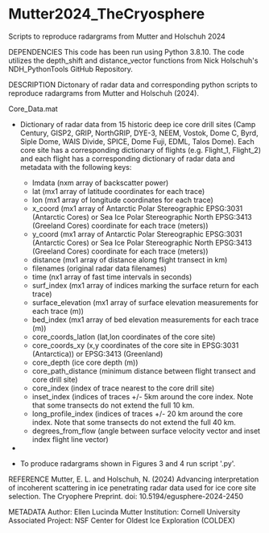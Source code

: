 # Mutter2024_TheCryosphere
Scripts to reproduce radargrams from Mutter and Holschuh 2024 

DEPENDENCIES
This code has been run using Python 3.8.10. The code utilizes the depth_shift and distance_vector functions from Nick Holschuh's NDH_PythonTools GitHub Repository. 

DESCRIPTION
Dictonary of radar data and corresponding python scripts to reproduce radargrams from Mutter and Holschuh (2024).

Core_Data.mat
  - Dictionary of radar data from 15 historic deep ice core drill sites (Camp Century, GISP2, GRIP, NorthGRIP, DYE-3, NEEM, Vostok, Dome C, Byrd, Siple Dome, WAIS Divide, SPICE, Dome Fuji, EDML, Talos Dome). Each core site has a corresponding dictionary of flights (e.g. Flight_1, Flight_2) and each flight has a corresponding dictionary of radar data and metadata with the following keys:
      - Imdata (nxm array of backscatter power)
      - lat (mx1 array of latitude coordinates for each trace)
      - lon (mx1 array of longitude coordinates for each trace)
      - x_coord (mx1 array of Antarctic Polar Stereographic EPSG:3031 (Antarctic Cores) or Sea Ice Polar Stereographic North EPSG:3413 (Greeland Cores) coordinate for each trace (meters))
      - y_coord (mx1 array of Antarctic Polar Stereographic EPSG:3031 (Antarctic Cores) or Sea Ice Polar Stereographic North EPSG:3413 (Greeland Cores) coordinate for each trace (meters))
      - distance (mx1 array of distance along flight transect in km)
      - filenames (original radar data filenames)
      - time (nx1 array of fast time intervals in seconds)
      - surf_index (mx1 array of indices marking the surface return for each trace)
      - surface_elevation (mx1 array of surface elevation measurements for each trace (m))
      - bed_index (mx1 array of bed elevation measurements for each trace (m))
      - core_coords_latlon (lat,lon coordinates of the core site)
      - core_coords_xy (x,y coordinates of the core site in EPSG:3031 (Antarctica)) or EPSG:3413 (Greenland)
      - core_depth (ice core depth (m))
      - core_path_distance (minimum distance between flight transect and core drill site)
      - core_index (index of trace nearest to the core drill site) 
      - inset_index (indices of traces +/- 5km around the core index. Note that some transects do not extend the full 10 km. 
      - long_profile_index (indices of traces +/- 20 km around the core index. Note that some transects do not extend the full 40 km. 
      - degrees_from_flow (angle between surface velocity vector and inset index flight line vector) 

  - 

- To produce radargrams shown in Figures 3 and 4 run script '.py'. 

REFERENCE
Mutter, E. L. and Holschuh, N. (2024) Advancing interpretation of incoherent scattering in ice penetrating radar data used for ice core site selection. The Cryophere Preprint. doi: 10.5194/egusphere-2024-2450

METADATA
Author: Ellen Lucinda Mutter
Institution: Cornell University
Associated Project: NSF Center for Oldest Ice Exploration (COLDEX)
